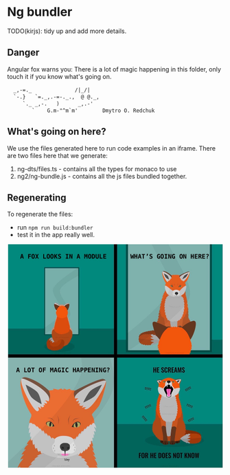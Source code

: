 # Ng bundler

TODO(kirjs): tidy up and add more details.

## Danger

Angular fox warns you:
There is a lot of magic happening in this folder, only touch it if you know what's going on.

```
  _,-=._              /|_/|
  `-.}   `=._,.-=-._.,  @ @._,
     `._ _,-.   )      _,.-'
        `    G.m-"^m`m'        Dmytro O. Redchuk
```

## What's going on here?

We use the files generated here to run code examples in an iframe.
There are two files here that we generate:

1. ng-dts/files.ts - contains all the types for monaco to use
2. ng2/ng-bundle.js - contains all the js files bundled together.

## Regenerating

To regenerate the files:

- run `npm run build:bundler`
- test it in the app really well.

<p align="center">
  <img src="images/fox-warns-you.jpeg" width="500px">
</p>
